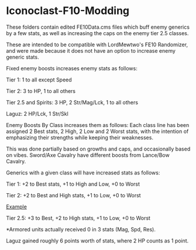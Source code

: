 # Iconoclast-F10-Modding
These folders contain edited FE10Data.cms files which buff enemy generics by a few stats, as well as increasing the caps on the enemy tier 2.5 classes. 

These are intended to be compatible with LordMewtwo's FE10 Randomizer, and were made because it does not have an option to increase enemy generic stats.

Fixed enemy boosts increases enemy stats as follows:

Tier 1: 1 to all except Speed

Tier 2: 3 to HP, 1 to all others

Tier 2.5 and Spirits: 3 HP, 2 Str/Mag/Lck, 1 to all others

Laguz: 2 HP/Lck, 1 Str/Skl

Enemy Boosts By Class increases them as follows:
Each class line has been assigned 2 Best stats, 2 High, 2 Low and 2 Worst stats, with the intention of emphasizing their strengths while keeping their weaknesses.

This was done partially based on growths and caps, and occasionally based on vibes. Sword/Axe Cavalry have different boosts from Lance/Bow Cavalry.

Generics with a given class will have increased stats as follows:

Tier 1: +2 to Best stats, +1 to High and Low, +0 to Worst

Tier 2: +2 to Best and High stats, +1 to Low, +0 to Worst

[Example](Example.png)

Tier 2.5: +3 to Best, +2 to High stats, +1 to Low, +0 to Worst

*Armored units actually received 0 in 3 stats (Mag, Spd, Res).

Laguz gained roughly 6 points worth of stats, where 2 HP counts as 1 point.
